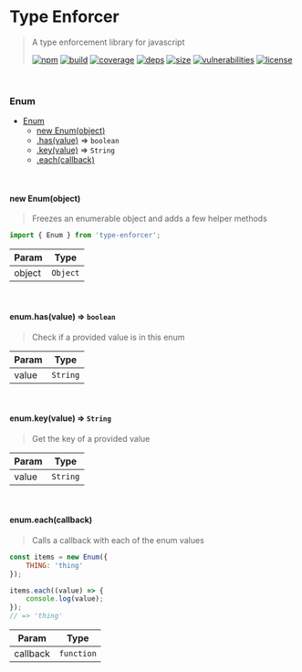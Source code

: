 # Type Enforcer

> A type enforcement library for javascript
>
> [![npm][npm]][npm-url]
[![build][build]][build-url]
[![coverage][coverage]][coverage-url]
[![deps][deps]][deps-url]
[![size][size]][size-url]
[![vulnerabilities][vulnerabilities]][vulnerabilities-url]
[![license][license]][license-url]


<br><a name="Enum"></a>

### Enum


* [Enum](#Enum)
    * [new Enum(object)](#new_Enum_new)
    * [.has(value)](#Enum+has) ⇒ <code>boolean</code>
    * [.key(value)](#Enum+key) ⇒ <code>String</code>
    * [.each(callback)](#Enum+each)


<br><a name="new_Enum_new"></a>

#### new Enum(object)
> Freezes an enumerable object and adds a few helper methods

``` javascript
import { Enum } from 'type-enforcer';
```
>


| Param | Type |
| --- | --- |
| object | <code>Object</code> | 


<br><a name="Enum+has"></a>

#### enum.has(value) ⇒ <code>boolean</code>
> Check if a provided value is in this enum
>


| Param | Type |
| --- | --- |
| value | <code>String</code> | 


<br><a name="Enum+key"></a>

#### enum.key(value) ⇒ <code>String</code>
> Get the key of a provided value
>


| Param | Type |
| --- | --- |
| value | <code>String</code> | 


<br><a name="Enum+each"></a>

#### enum.each(callback)
> Calls a callback with each of the enum values
``` javascript
const items = new Enum({
    THING: 'thing'
});

items.each((value) => {
    console.log(value);
});
// => 'thing'
```
>


| Param | Type |
| --- | --- |
| callback | <code>function</code> | 


[npm]: https://img.shields.io/npm/v/type-enforcer.svg
[npm-url]: https://npmjs.com/package/type-enforcer
[build]: https://travis-ci.org/DarrenPaulWright/type-enforcer.svg?branch&#x3D;master
[build-url]: https://travis-ci.org/DarrenPaulWright/type-enforcer
[coverage]: https://coveralls.io/repos/github/DarrenPaulWright/type-enforcer/badge.svg?branch&#x3D;master
[coverage-url]: https://coveralls.io/github/DarrenPaulWright/type-enforcer?branch&#x3D;master
[deps]: https://david-dm.org/darrenpaulwright/type-enforcer.svg
[deps-url]: https://david-dm.org/darrenpaulwright/type-enforcer
[size]: https://packagephobia.now.sh/badge?p&#x3D;type-enforcer
[size-url]: https://packagephobia.now.sh/result?p&#x3D;type-enforcer
[vulnerabilities]: https://snyk.io/test/github/DarrenPaulWright/type-enforcer/badge.svg?targetFile&#x3D;package.json
[vulnerabilities-url]: https://snyk.io/test/github/DarrenPaulWright/type-enforcer?targetFile&#x3D;package.json
[license]: https://img.shields.io/github/license/DarrenPaulWright/type-enforcer.svg
[license-url]: https://npmjs.com/package/type-enforcer/LICENSE.md

